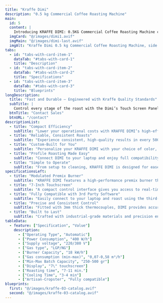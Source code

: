 ```yaml
---
title: "Kraffe Dimi"
description: "0.5 kg Commercial Coffee Roasting Machine" 
main:
  id: 5
  content: |
    Introducing KRAFFE DIMI: 0.5KG Commercial Coffee Roasting Machine crafted for micro-roasters, coffee labs, and training centers seeking precision, consistency, and full control in every small-batch roast.
  imgCard: "@/images/dimi1.avif"
  imgMain: "@/images/dimi-last.avif"
  imgAlt: "Kraffe Dimi 0.5 kg Commercial Coffee Roasting Machine, side view"
tabs:
  - id: "tabs-with-card-item-1"
    dataTab: "#tabs-with-card-1"
    title: "Description"
  - id: "tabs-with-card-item-2"
    dataTab: "#tabs-with-card-2"
    title: "Specifications"
  - id: "tabs-with-card-item-3"
    dataTab: "#tabs-with-card-3"
    title: "Blueprints"
longDescription:
  title: "Fast and Durable – Engineered with Kraffe Quality Standards"
  subTitle: |
    Control every stage of the roast with the Dimi’s Touch Screen Panel and enjoy automatic profile roasting through third-party software. Customize color, details, and features to create the perfect commercial coffee roaster for your business.
  btnTitle: "Contact Sales"
  btnURL: "/contact"
descriptionList:
  - title: "Compact Efficiency"
    subTitle: "Lower your operational costs with KRAFFE DIMI’s high-efficiency premix burner and enhanced heat insulation. Designed for small-scale roasting, it delivers maximum energy savings without sacrificing roasting performance."
  - title: "Reliable, Consistent Roasts"
    subTitle: "Experience consistent, high-quality results in every 500g batch. DIMI’s insulated body minimizes external interference, while precise variable controls help you fine-tune each roast for perfect results every time."
  - title: "Custom-Built for You"
    subTitle: "Personalize your KRAFFE DIMI with your choice of color, layout, and even your coffee shop’s logo. Participate in the design process and make the roaster a true reflection of your brand and space."
  - title: "Profile Roasting Made Easy"
    subTitle: "Connect DIMI to your laptop and enjoy full compatibility with third-party roasting software. Create, modify, and save your roasting profiles with precision to deliver repeatable results and rich, flavorful coffee—batch after batch."
  - title: "Simple to Operate"
    subTitle: "From setup to cleaning, KRAFFE DIMI is designed for ease of use. Its user-friendly design ensures smooth operation, allowing you to focus on exploring flavors and refining your roast."
specificationsLeft:
  - title: "Modulated Premix Burner"
    subTitle: "KRAFFE DIMI features a high-performance premix burner that offers excellent heat control while reducing gas consumption—ideal for cost-conscious micro-roasters."
  - title: "7-Inch Touchscreen"
    subTitle: "A compact control interface gives you access to real-time temperature monitoring, roasting curve tracking, and manual adjustments—all designed for intuitive use during every roast."
  - title: "Fully Compatible with 3rd Party Software"
    subTitle: "Easily connect to your laptop and roast using the third-party software you know and trust. Build and repeat profiles to maintain consistency and quality."
  - title: "Precise and Consistent Control"
    subTitle: "Fitted with 3mm thick thermocouples, DIMI provides accurate, real-time temperature readings throughout the roast. Combined with stable heat insulation, it ensures precise control in every cycle."
  - title: "Built to Last"
    subTitle: "Crafted with industrial-grade materials and precision engineering, KRAFFE DIMI is designed for longevity. Its robust construction ensures stable performance, even with frequent use—making it a reliable choice for daily roasting in professional environments."
tableData:
  - feature: ["Specification", "Value"]
    description:
      - ["Operating Type", "Automatic"]
      - ["Power Consumption", "400 W/h"]
      - ["Supply voltage", "220/380 V"]
      - ["Gas type", "LGP/NG"]
      - ["Burner Capacity", "18 kW/h"]
      - ["Gas consumption (min-max)", "0,07-0,58 m³/h"]
      - ["Min-Max Batch Capacity", "250-500 gr"]
      - ["Display", "7\" touchscreen"]
      - ["Roasting time", "7-11 min."]
      - ["Cooling Time", "3-4 min"]
      - ["Artisan-Cropster", "Fully compatible"]
blueprints:
  first: "@/images/kraffe-03-catalog.avif"
  second: "@/images/kraffe-03-catalog.avif"  
---
```

